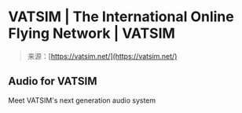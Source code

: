 <!--yml
category: 未分类
date: 2024-05-29 13:27:15
-->

# VATSIM | The International Online Flying Network | VATSIM

> 来源：[https://vatsim.net/](https://vatsim.net/)

## Audio for VATSIM

Meet VATSIM's next generation audio system